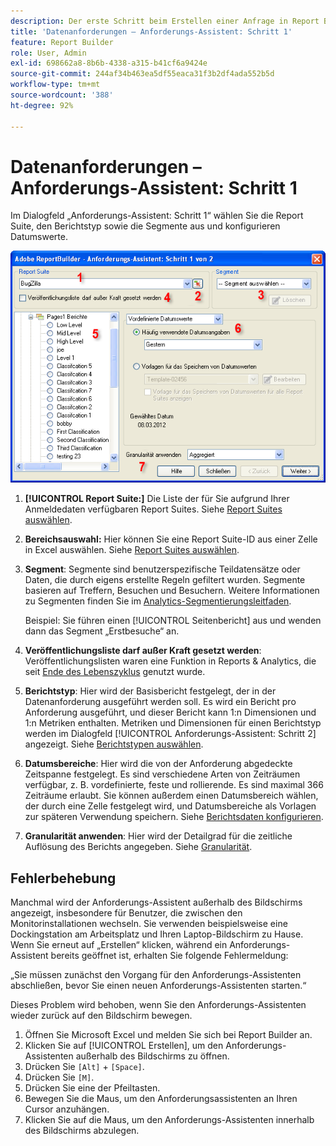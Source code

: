 ```yaml
---
description: Der erste Schritt beim Erstellen einer Anfrage in Report Builder.
title: 'Datenanforderungen – Anforderungs-Assistent: Schritt 1'
feature: Report Builder
role: User, Admin
exl-id: 698662a8-8b6b-4338-a315-b41cf6a9424e
source-git-commit: 244af34b463ea5df55eaca31f3b2df4ada552b5d
workflow-type: tm+mt
source-wordcount: '388'
ht-degree: 92%

---
```


# Datenanforderungen – Anforderungs-Assistent: Schritt 1

Im Dialogfeld „Anforderungs-Assistent: Schritt 1“ wählen Sie die Report Suite, den Berichtstyp sowie die Segmente aus und konfigurieren Datumswerte.

![Screenshot mit dem Formular Anforderungs-Assistent: Schritt 1.](assets/rw1_overview.png)

1. **[!UICONTROL Report Suite:]** Die Liste der für Sie aufgrund Ihrer Anmeldedaten verfügbaren Report Suites. Siehe [Report Suites auswählen](/help/analyze/report-builder/data-requests/selecting-report-suites/t-select-report-suites.md).

1. **Bereichsauswahl:** Hier können Sie eine Report Suite-ID aus einer Zelle in Excel auswählen. Siehe [Report Suites auswählen](/help/analyze/report-builder/data-requests/selecting-report-suites/t-select-report-suites.md).

1. **Segment**: Segmente sind benutzerspezifische Teildatensätze oder Daten, die durch eigens erstellte Regeln gefiltert wurden. Segmente basieren auf Treffern, Besuchen und Besuchern. Weitere Informationen zu Segmenten finden Sie im [Analytics-Segmentierungsleitfaden](https://experienceleague.adobe.com/docs/analytics/components/segmentation/seg-home.html).

   Beispiel: Sie führen einen [!UICONTROL Seitenbericht] aus und wenden dann das Segment „Erstbesuche“ an.

1. **Veröffentlichungsliste darf außer Kraft gesetzt werden**: Veröffentlichungslisten waren eine Funktion in Reports &amp; Analytics, die seit [Ende des Lebenszyklus](https://new.express.adobe.com/webpage/WFCyq7w8kijmB?) genutzt wurde.

1. **Berichtstyp**: Hier wird der Basisbericht festgelegt, der in der Datenanforderung ausgeführt werden soll. Es wird ein Bericht pro Anforderung ausgeführt, und dieser Bericht kann 1:n Dimensionen und 1:n Metriken enthalten. Metriken und Dimensionen für einen Berichtstyp werden im Dialogfeld [!UICONTROL Anforderungs-Assistent: Schritt 2] angezeigt. Siehe [Berichtstypen auswählen](/help/analyze/report-builder/data-requests/c-report-types/select-report-types.md).

1. **Datumsbereiche**: Hier wird die von der Anforderung abgedeckte Zeitspanne festgelegt. Es sind verschiedene Arten von Zeiträumen verfügbar, z. B. vordefinierte, feste und rollierende. Es sind maximal 366 Zeiträume erlaubt. Sie können außerdem einen Datumsbereich wählen, der durch eine Zelle festgelegt wird, und Datumsbereiche als Vorlagen zur späteren Verwendung speichern.  Siehe [Berichtsdaten konfigurieren](/help/analyze/report-builder/data-requests/configuring-report-dates/custom-calendar.md).

1. **Granularität anwenden**: Hier wird der Detailgrad für die zeitliche Auflösung des Berichts angegeben. Siehe [Granularität](/help/analyze/report-builder/data-requests/configuring-report-dates/granularity.md).

## Fehlerbehebung

Manchmal wird der Anforderungs-Assistent außerhalb des Bildschirms angezeigt, insbesondere für Benutzer, die zwischen den Monitorinstallationen wechseln. Sie verwenden beispielsweise eine Dockingstation am Arbeitsplatz und Ihren Laptop-Bildschirm zu Hause. Wenn Sie erneut auf „Erstellen“ klicken, während ein Anforderungs-Assistent bereits geöffnet ist, erhalten Sie folgende Fehlermeldung:

„Sie müssen zunächst den Vorgang für den Anforderungs-Assistenten abschließen, bevor Sie einen neuen Anforderungs-Assistenten starten.“

Dieses Problem wird behoben, wenn Sie den Anforderungs-Assistenten wieder zurück auf den Bildschirm bewegen.

1. Öffnen Sie Microsoft Excel und melden Sie sich bei Report Builder an.
2. Klicken Sie auf [!UICONTROL Erstellen], um den Anforderungs-Assistenten außerhalb des Bildschirms zu öffnen.
3. Drücken Sie `[Alt]` + `[Space]`.
4. Drücken Sie `[M]`.
5. Drücken Sie eine der Pfeiltasten.
6. Bewegen Sie die Maus, um den Anforderungsassistenten an Ihren Cursor anzuhängen.
7. Klicken Sie auf die Maus, um den Anforderungs-Assistenten innerhalb des Bildschirms abzulegen.
